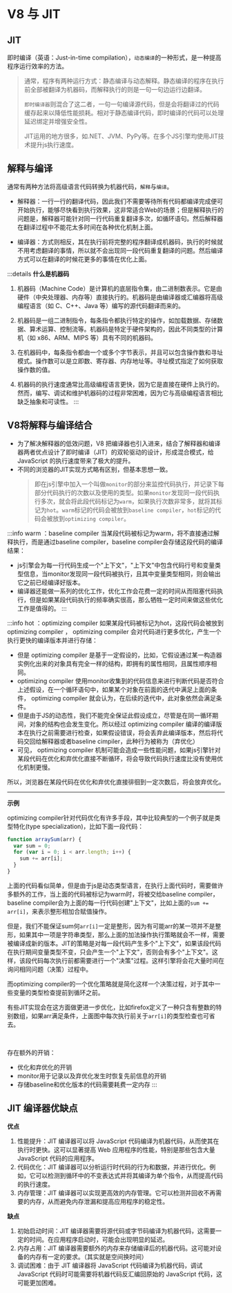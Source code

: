 # V8 与 JIT

## JIT

即时编译（英语：Just-in-time compilation），`动态编译`的一种形式，是一种提高程序运行效率的方法。
> 通常，程序有两种运行方式：静态编译与动态解释。静态编译的程序在执行前全部被翻译为机器码，而解释执行的则是一句一句边运行边翻译。
>
> `即时编译器`则混合了这二者，一句一句编译源代码，但是会将翻译过的代码缓存起来以降低性能损耗。相对于静态编译代码，即时编译的代码可以处理延迟绑定并增强安全性。
>
> JIT运用的地方很多，如.NET、JVM、PyPy等。在多个JS引擎均使用JIT技术提升js执行速度。



## 解释与编译

通常有两种方法将高级语言代码转换为机器代码，`解释`与`编译`。

- 解释器：一行一行的翻译代码，因此我们不需要等待所有代码都编译完成便可开始执行，能够尽快看到执行效果，这非常适合Web的场景；但是解释执行的问题是，解释器可能针对同一行代码重复翻译多次，如循环语句。然后解释器在翻译过程中不能花太多时间在各种优化机制上面。

- 编译器：方式则相反，其在执行前将完整的程序翻译成机器码，执行的时候就不用考虑翻译的事情，所以就不会出现同一段代码重复翻译的问题。然后编译方式可以在翻译的时候花更多的事情在优化上面。

:::details **什么是机器码**
1. 机器码（Machine Code）是计算机的底层指令集，由二进制数表示。它是由硬件（中央处理器、内存等）直接执行的。机器码是由编译器或汇编器将高级编程语言（如 C、C++、Java 等）编写的源代码翻译而来的。

2. 机器码是一组二进制指令，每条指令都执行特定的操作，如加载数据、存储数据、算术运算、控制流等。机器码是特定于硬件架构的，因此不同类型的计算机（如 x86、ARM、MIPS 等）具有不同的机器码。

3. 在机器码中，每条指令都由一个或多个字节表示，并且可以包含操作数和寻址模式。操作数可以是立即数、寄存器、内存地址等。寻址模式指定了如何获取操作数的值。

4. 机器码的执行速度通常比高级编程语言更快，因为它是直接在硬件上执行的。然而，编写、调试和维护机器码的过程非常困难，因为它与高级编程语言相比缺乏抽象和可读性。
:::

## V8将解释与编译结合

- 为了解决解释器的低效问题，V8 把编译器也引入进来，结合了解释器和编译器两者优点设计了即时编译（JIT）的双轮驱动的设计，形成混合模式，给 JavaScript 的执行速度带来了极大的提升。
- 不同的浏览器的JIT实现方式略有区别，但基本思想一致。
  > 即在js引擎中加入一个叫做`monitor`的部分来监控代码执行，并记录下每部分代码执行的次数以及使用的类型。如果`monitor`发现同一段代码执行多次，就会将此段代码标记为`warm`，如果执行次数非常多，就将其标记为`hot`。`warm`标记的代码会被放到`baseline compiler`，`hot`标记的代码会被放到`optimizing compiler`。

:::info warm ：baseline compiler
当某段代码被标记为warm，将不直接通过解释执行，而是通过baseline compiler，baseline compiler会存储这段代码的编译结果：
- js引擎会为每一行代码生成一个"上下文"，"上下文"中包含代码行号和变量类型信息，当monitor发现同一段代码被执行，且其中变量类型相同，则会输出它之前已经编译好版本。
- 编译器还能做一系列的优化工作，优化工作会花费一定的时间从而阻塞代码执行，但是如果某段代码执行的频率确实很高，那么牺牲一定时间来做这些优化工作是值得的。
:::

:::info hot ：optimizing compiler
如果某段代码被标记为hot，这段代码会被放到 optimizing compiler ， optimizing compiler 会对代码进行更多优化，产生一个执行更快的编译版本并进行存储：
- 但是 optimizing compiler 是基于一定假设的，比如，它假设通过某一构造器实例化出来的对象具有完全一样的结构，即拥有的属性相同，且属性顺序相同。
-  optimizing compiler 使用monitor收集到的代码信息来进行判断代码是否符合上述假设，在一个循环语句中，如果某个对象在前面的迭代中满足上面的条件， optimizing compiler 就会认为，在后续的迭代中，此对象依然会满足条件。
- 但是由于JS的动态性，我们不能完全保证此假设成立，尽管是在同一循环期间，对象的结构也会发生变化。所以经过 optimizing compiler 编译的编译版本在执行之前需要进行检查，如果假设错误，将会丢弃此编译版本，然后将代码交回给解释器或者baseline cimpiler，此种行为被称为（弃优化）
- 可见， optimizing compiler 机制可能会造成一些性能问题，如果js引擎针对某段代码在优化和弃优化直接不断循环，将会导致代码执行速度比没有使用优化机制更慢。

所以，浏览器在某段代码在优化和弃优化直接徘徊到一定次数后，将会放弃优化。

---

**示例**

optimizing compiler针对代码优化有许多手段，其中比较典型的一个例子就是类型特化(type specialization)，比如下面一段代码：
```javascript
function arraySum(arr) {
  var sum = 0;
  for (var i = 0; i < arr.length; i++) {
    sum += arr[i];
  }
}
```
上面的代码看似简单，但是由于js是动态类型语言，在执行上面代码时，需要做许多额外的工作，当上面的代码被标记为warm时，将被交给baseline compiler，baseline compiler会为上面的每一行代码创建"上下文"，比如上面的`sum += arr[i]`，来表示整形相加合赋值操作。

但是，我们不能保证sum何`arr[i]`一定是整形，因为有可能arr的某一项并不是整形，如果其中一项是字符串类型，那么上面的加法操作执行策略就会不一样，需要被编译成新的版本。JIT的策略是对每一段代码产生多个"上下文"，如果该段代码在执行期间变量类型不变，只会产生一个"上下文"，否则会有多个"上下文"。这样，该段代码每次执行前都需要进行一个"决策"过程。这样引擎将会花大量时间在询问相同问题（决策）过程中。

而optimizing compiler的一个优化策略就是简化这样一个决策过程，对于其中一些变量的类型检查提前到循环之前。

有些JIT实现会在这方面做更进一步优化，比如firefox定义了一种只含有整数的特别数组，如果arr满足条件，上面图中每次执行前关于`arr[i]`的类型检查也可省去。

<br/>

存在额外的开销：
- 优化和弃优化的开销
- monitor用于记录以及弃优化发生时恢复先前信息的开销
- 存储baseline和优化版本的代码需要耗费一定内存
:::


## JIT 编译器优缺点

**优点**
1. 性能提升：JIT 编译器可以将 JavaScript 代码编译为机器代码，从而使其在执行时更快。这可以显著提高 Web 应用程序的性能，特别是那些包含大量 JavaScript 代码的应用程序。
2. 代码优化：JIT 编译器可以分析运行时代码的行为和数据，并进行优化。例如，它可以检测到循环中的不变表达式并将其编译为单个指令，从而提高代码的执行速度。
3. 内存管理：JIT 编译器可以实现更高效的内存管理。它可以检测并回收不再需要的内存，从而避免内存泄漏和提高应用程序的稳定性。

**缺点**
1. 初始启动时间：JIT 编译器需要将源代码或字节码编译为机器代码，这需要一定的时间。在应用程序启动时，可能会出现明显的延迟。
2. 内存占用：JIT 编译器需要额外的内存来存储编译后的机器代码。这可能对设备的内存有一定的要求。（其实就是空间换时间）
3. 调试困难：由于 JIT 编译器将 JavaScript 代码编译为机器代码，调试 JavaScript 代码时可能需要将机器代码反汇编回原始的 JavaScript 代码，这可能更加困难。
